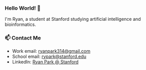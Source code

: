 ### Hello World! 👋

I'm Ryan, a student at Stanford studying artificial intelligence and bioinformatics.

### 📫 Contact Me

* Work email: [ryanpark314@gmail.com](mailto:ryanpark314@gmail.com)
* School email: [rypark@stanford.edu](mailto:rypark@stanford.edu)
* LinkedIn: [Ryan Park @ Stanford](https://www.linkedin.com/in/ryan-park-stanford)
